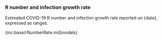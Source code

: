 ### R number and infection growth rate

Estimated COVID-19 R number and infection growth rate reported on {date}, expressed as ranges.

{inc:base/rNumberRate.md|modals}
